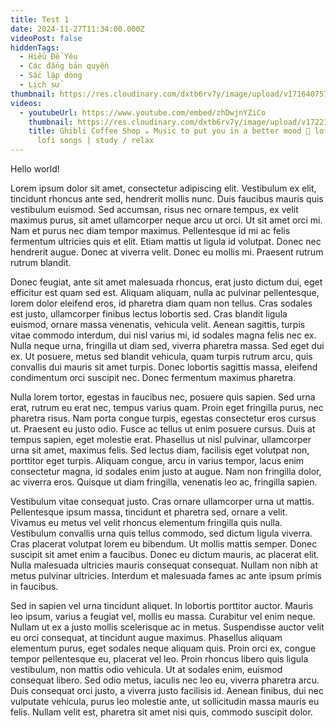 ```yaml
---
title: Test 1
date: 2024-11-27T11:34:00.000Z
videoPost: false
hiddenTags:
  - Hiểu Để Yêu
  - Các đấng bản quyền
  - Sắc lập dòng
  - Lịch sử
thumbnail: https://res.cloudinary.com/dxtb6rv7y/image/upload/v1716407579/cld-sample-5.jpg
videos:
  - youtubeUrl: https://www.youtube.com/embed/zhDwjnYZiCo
    thumbnail: https://res.cloudinary.com/dxtb6rv7y/image/upload/v1722133167/maxresdefault_n0yeqb.jpg
    title: Ghibli Coffee Shop ☕️ Music to put you in a better mood 🌿 lofi hip hop -
      lofi songs | study / relax
---
```

Hello world!

   Lorem ipsum dolor sit amet, consectetur adipiscing elit. Vestibulum ex elit, tincidunt rhoncus ante sed, hendrerit mollis nunc. Duis faucibus mauris quis vestibulum euismod. Sed accumsan, risus nec ornare tempus, ex velit maximus purus, sit amet ullamcorper neque arcu ut orci. Ut sit amet orci mi. Nam et purus nec diam tempor maximus. Pellentesque id mi ac felis fermentum ultricies quis et elit. Etiam mattis ut ligula id volutpat. Donec nec hendrerit augue. Donec at viverra velit. Donec eu mollis mi. Praesent rutrum rutrum blandit.

   Donec feugiat, ante sit amet malesuada rhoncus, erat justo dictum dui, eget efficitur est quam sed est. Aliquam aliquam, nulla ac pulvinar pellentesque, lorem dolor eleifend eros, id pharetra diam quam non tellus. Cras sodales est justo, ullamcorper finibus lectus lobortis sed. Cras blandit ligula euismod, ornare massa venenatis, vehicula velit. Aenean sagittis, turpis vitae commodo interdum, dui nisl varius mi, id sodales magna felis nec ex. Nulla neque urna, fringilla ut diam sed, viverra pharetra massa. Sed eget dui ex. Ut posuere, metus sed blandit vehicula, quam turpis rutrum arcu, quis convallis dui mauris sit amet turpis. Donec lobortis sagittis massa, eleifend condimentum orci suscipit nec. Donec fermentum maximus pharetra.

Nulla lorem tortor, egestas in faucibus nec, posuere quis sapien. Sed urna erat, rutrum eu erat nec, tempus varius quam. Proin eget fringilla purus, nec pharetra risus. Nam porta congue turpis, egestas consectetur eros cursus ut. Praesent eu justo odio. Fusce ac tellus ut enim posuere cursus. Duis at tempus sapien, eget molestie erat. Phasellus ut nisl pulvinar, ullamcorper urna sit amet, maximus felis. Sed lectus diam, facilisis eget volutpat non, porttitor eget turpis. Aliquam congue, arcu in varius tempor, lacus enim consectetur magna, id sodales enim justo at augue. Nam non fringilla dolor, ac viverra eros. Quisque ut diam fringilla, venenatis leo ac, fringilla sapien.

Vestibulum vitae consequat justo. Cras ornare ullamcorper urna ut mattis. Pellentesque ipsum massa, tincidunt et pharetra sed, ornare a velit. Vivamus eu metus vel velit rhoncus elementum fringilla quis nulla. Vestibulum convallis urna quis tellus commodo, sed dictum ligula viverra. Cras placerat volutpat lorem eu bibendum. Ut mollis mattis semper. Donec suscipit sit amet enim a faucibus. Donec eu dictum mauris, ac placerat elit. Nulla malesuada ultricies mauris consequat consequat. Nullam non nibh at metus pulvinar ultricies. Interdum et malesuada fames ac ante ipsum primis in faucibus.

Sed in sapien vel urna tincidunt aliquet. In lobortis porttitor auctor. Mauris leo ipsum, varius a feugiat vel, mollis eu massa. Curabitur vel enim neque. Nullam ut ex a justo mollis scelerisque ac in metus. Suspendisse auctor velit eu orci consequat, at tincidunt augue maximus. Phasellus aliquam elementum purus, eget sodales neque aliquam quis. Proin orci ex, congue tempor pellentesque eu, placerat vel leo. Proin rhoncus libero quis ligula vestibulum, non mattis odio vehicula. Ut at sodales enim, euismod consequat libero. Sed odio metus, iaculis nec leo eu, viverra pharetra arcu. Duis consequat orci justo, a viverra justo facilisis id. Aenean finibus, dui nec vulputate vehicula, purus leo molestie ante, ut sollicitudin massa mauris eu felis. Nullam velit est, pharetra sit amet nisi quis, commodo suscipit dolor.
